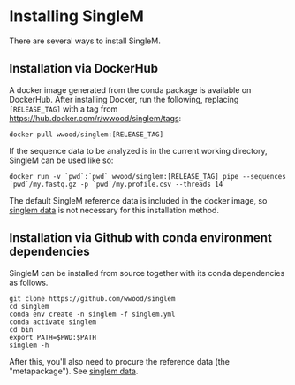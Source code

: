 # Installing SingleM

There are several ways to install SingleM. 

<!-- ### Installation via conda
SingleM can be installed through [Bioconda](https://anaconda.org/bioconda/singlem):

```
conda create -c bioconda --name singlem singlem
``` 
After this, you'll also need to procure the reference data (the "metapackage"). See [singlem data](usage/data).
-->

## Installation via DockerHub
A docker image generated from the conda package is available on DockerHub. After installing Docker, run the following, replacing `[RELEASE_TAG]` with a tag from https://hub.docker.com/r/wwood/singlem/tags:
```
docker pull wwood/singlem:[RELEASE_TAG]
```
If the sequence data to be analyzed is in the current working directory, SingleM can be used like so:
```
docker run -v `pwd`:`pwd` wwood/singlem:[RELEASE_TAG] pipe --sequences `pwd`/my.fastq.gz -p `pwd`/my.profile.csv --threads 14
```
The default SingleM reference data is included in the docker image, so [singlem data](usage/data) is not necessary for this installation method.

<!-- ### Installation via PyPI
To install the Python libraries required:
```
pip install singlem
```
You may need super-user privileges.

SingleM also has several non-Python dependencies, which are documented in the `singlem.yml` file in 

* [OrfM](https://github.com/wwood/OrfM) >= 0.2.0 
* [HMMER](http://hmmer.janelia.org/) >= 3.1b1 
* [mfqe](https://github.com/wwood/mfqe) >= 0.5.0
* [KronaTools](http://sourceforge.net/p/krona/home/krona/) >= 2.4
* [diamond](https://github.com/bbuchfink/diamond) > 2.0.11
* sra-tools
* sqlite
* cd-hit -->

## Installation via Github with conda environment dependencies
SingleM can be installed from source together with its conda dependencies as follows.

```
git clone https://github.com/wwood/singlem
cd singlem
conda env create -n singlem -f singlem.yml
conda activate singlem
cd bin
export PATH=$PWD:$PATH
singlem -h
```

After this, you'll also need to procure the reference data (the "metapackage"). See [singlem data](usage/data).